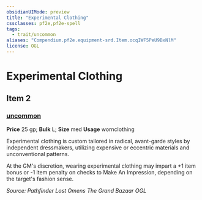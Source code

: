 ```yaml
---
obsidianUIMode: preview
title: "Experimental Clothing"
cssclasses: pf2e,pf2e-spell
tags:
  - trait/uncommon
aliases: "Compendium.pf2e.equipment-srd.Item.ocqIWF5PeU9BxNlM"
license: OGL
---
```

# Experimental Clothing
## Item 2
### [uncommon](uncommon "Uncommon Rarity Trait")


**Price** 25 gp; 
**Bulk** L; **Size** med
**Usage** wornclothing

Experimental clothing is custom tailored in radical, avant-garde styles by independent dressmakers, utilizing expensive or eccentric materials and unconventional patterns.

At the GM's discretion, wearing experimental clothing may impart a +1 item bonus or -1 item penalty on checks to Make An Impression, depending on the target's fashion sense.

*Source: Pathfinder Lost Omens The Grand Bazaar*
*OGL*